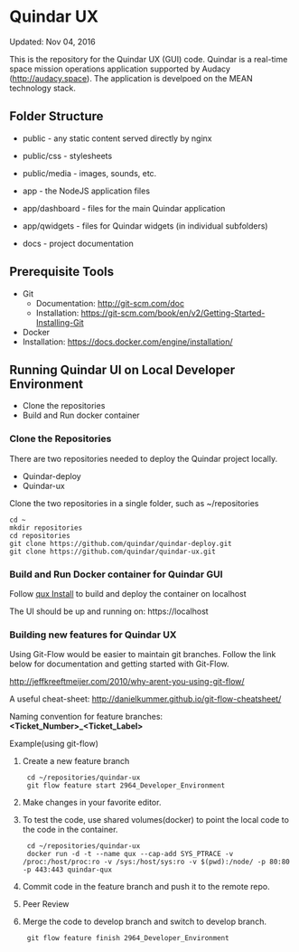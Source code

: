 # Quindar UX
Updated: Nov 04, 2016

This is the repository for the Quindar UX (GUI) code. Quindar is a real-time space mission operations application supported by Audacy (http://audacy.space). The application is develpoed on the MEAN technology stack.



## Folder Structure

* public        - any static content served directly by nginx
 * public/css    - stylesheets
 * public/media  - images, sounds, etc.

* app           - the NodeJS application files
 * app/dashboard     - files for the main Quindar application
 * app/qwidgets      - files for Quindar widgets (in individual subfolders)

* docs          - project documentation


## Prerequisite Tools

* Git
  * Documentation: http://git-scm.com/doc 
  * Installation: https://git-scm.com/book/en/v2/Getting-Started-Installing-Git
*	Docker
  * Installation: https://docs.docker.com/engine/installation/
  
## Running Quindar UI on Local Developer Environment	

* Clone the repositories
* Build and Run docker container

### Clone the Repositories
There are two repositories needed to deploy the Quindar project locally. 
* Quindar-deploy
* Quindar-ux

Clone the two repositories in a single folder, such as ~/repositories

    cd ~
    mkdir repositories
    cd repositories
    git clone https://github.com/quindar/quindar-deploy.git
    git clone https://github.com/quindar/quindar-ux.git
    
### Build and Run Docker container for Quindar GUI
Follow [qux Install](https://github.com/quindar/quindar-deploy/blob/master/README.md) to build and deploy the container on localhost

The UI should be up and running on: https://localhost

### Building new features for Quindar UX
Using Git-Flow would be easier to maintain git branches. Follow the link below for documentation and getting started with Git-Flow.

http://jeffkreeftmeijer.com/2010/why-arent-you-using-git-flow/

A useful cheat-sheet: http://danielkummer.github.io/git-flow-cheatsheet/ 

Naming convention for feature branches: 
**\<Ticket_Number\>_\<Ticket_Label\>**

Example(using git-flow)

1. Create a new feature branch

        cd ~/repositories/quindar-ux
        git flow feature start 2964_Developer_Environment

2. Make changes in your favorite editor.
3. To test the code, use shared volumes(docker) to point the local code to the code in the container.

        cd ~/repositories/quindar-ux
        docker run -d -t --name qux --cap-add SYS_PTRACE -v /proc:/host/proc:ro -v /sys:/host/sys:ro -v $(pwd):/node/ -p 80:80 -p 443:443 quindar-qux

4. Commit code in the feature branch and push it to the remote repo.
5. Peer Review
6. Merge the code to develop branch and switch to develop branch.

        git flow feature finish 2964_Developer_Environment





